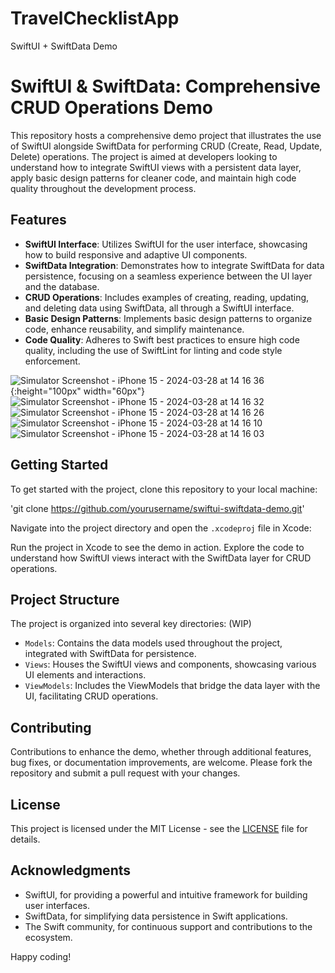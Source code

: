 # TravelChecklistApp

SwiftUI + SwiftData Demo

# SwiftUI & SwiftData: Comprehensive CRUD Operations Demo

This repository hosts a comprehensive demo project that illustrates the use of SwiftUI alongside SwiftData for performing CRUD (Create, Read, Update, Delete) operations. The project is aimed at developers looking to understand how to integrate SwiftUI views with a persistent data layer, apply basic design patterns for cleaner code, and maintain high code quality throughout the development process.

## Features

- **SwiftUI Interface**: Utilizes SwiftUI for the user interface, showcasing how to build responsive and adaptive UI components.
- **SwiftData Integration**: Demonstrates how to integrate SwiftData for data persistence, focusing on a seamless experience between the UI layer and the database.
- **CRUD Operations**: Includes examples of creating, reading, updating, and deleting data using SwiftData, all through a SwiftUI interface.
- **Basic Design Patterns**: Implements basic design patterns to organize code, enhance reusability, and simplify maintenance.
- **Code Quality**: Adheres to Swift best practices to ensure high code quality, including the use of SwiftLint for linting and code style enforcement.

![Simulator Screenshot - iPhone 15 - 2024-03-28 at 14 16 36](https://github.com/devashree-shukla/TravelChecklistApp/assets/38584944/d51a4356-1e28-44df-a865-bfe98b2ae107){:height="100px" width="60px"}
![Simulator Screenshot - iPhone 15 - 2024-03-28 at 14 16 32](https://github.com/devashree-shukla/TravelChecklistApp/assets/38584944/cee8d81b-2d23-4ffc-8aa4-122b8208c2a1)
![Simulator Screenshot - iPhone 15 - 2024-03-28 at 14 16 26](https://github.com/devashree-shukla/TravelChecklistApp/assets/38584944/31699b43-a2ef-473e-9c86-b563de41df61)
![Simulator Screenshot - iPhone 15 - 2024-03-28 at 14 16 10](https://github.com/devashree-shukla/TravelChecklistApp/assets/38584944/a8561b1a-b8e8-40b0-9dbb-d927e0b1d1ec)
![Simulator Screenshot - iPhone 15 - 2024-03-28 at 14 16 03](https://github.com/devashree-shukla/TravelChecklistApp/assets/38584944/fd4989be-f4f3-48fb-99a0-bb9e19264e9d)


## Getting Started

To get started with the project, clone this repository to your local machine:

'git clone https://github.com/yourusername/swiftui-swiftdata-demo.git'


Navigate into the project directory and open the `.xcodeproj` file in Xcode:

Run the project in Xcode to see the demo in action. Explore the code to understand how SwiftUI views interact with the SwiftData layer for CRUD operations.

## Project Structure

The project is organized into several key directories: (WIP)

- `Models`: Contains the data models used throughout the project, integrated with SwiftData for persistence.
- `Views`: Houses the SwiftUI views and components, showcasing various UI elements and interactions.
- `ViewModels`: Includes the ViewModels that bridge the data layer with the UI, facilitating CRUD operations.

## Contributing

Contributions to enhance the demo, whether through additional features, bug fixes, or documentation improvements, are welcome. Please fork the repository and submit a pull request with your changes.

## License

This project is licensed under the MIT License - see the [LICENSE](LICENSE) file for details.

## Acknowledgments

- SwiftUI, for providing a powerful and intuitive framework for building user interfaces.
- SwiftData, for simplifying data persistence in Swift applications.
- The Swift community, for continuous support and contributions to the ecosystem.

Happy coding!






